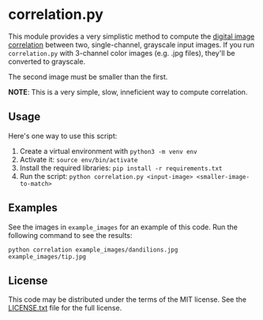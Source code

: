 correlation.py
==============

This module provides a very simplistic method to compute the
[digital image correlation](https://en.wikipedia.org/wiki/Digital_image_correlation)
between two, single-channel, grayscale input images. If you run `correlation.py`
with 3-channel color images (e.g. .jpg files), they'll be converted to grayscale.

The second image must be smaller than the first.

**NOTE**: This is a very simple, slow, inneficient way to compute correlation.


Usage
-----

Here's one way to use this script:

1. Create a virtual environment with `python3 -m venv env`
2. Activate it: `source env/bin/activate`
3. Install the required libraries: `pip install -r requirements.txt`
4. Run the script: `python correlation.py <input-image> <smaller-image-to-match>`


Examples
--------

See the images in `example_images` for an example of this code. Run the
following command to see the results:

    python correlation example_images/dandilions.jpg example_images/tip.jpg


License
-------

This code may be distributed under the terms of the MIT license. See the
[LICENSE.txt](LICENSE.txt) file for the full license.
